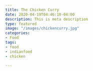 ```yaml
---
title: The Chicken Curry
date: 2020-04-19T04:46:10-04:00
description: This is meta description
type: featured
image: "/images/chickencurry.jpg"
categories:
- Food
tags:
- food
- indianfood
- chicken

---
```

